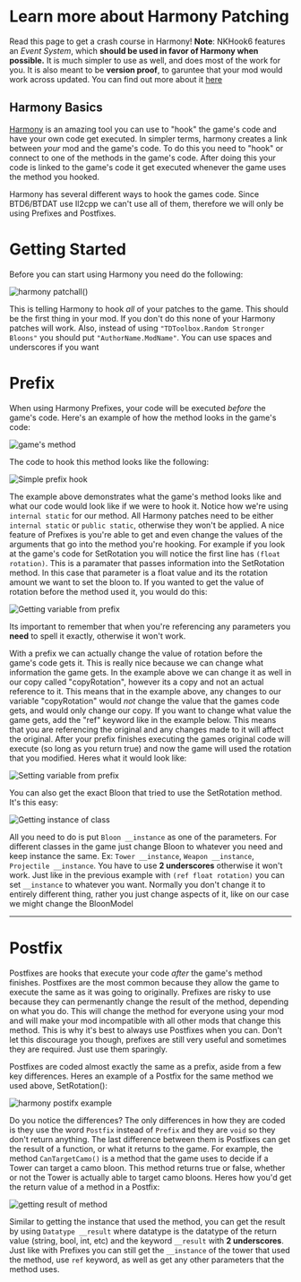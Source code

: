 # Learn more about Harmony Patching
Read this page to get a crash course in Harmony!
**Note**: NKHook6 features an *Event System*, which **should be used in favor of Harmony when possible.** It is much simpler to use as well, and does most of the work for you. It is also meant to be **version proof**, to garuntee that your mod would work across updated. You can find out more about it [here](https://github.com/TDToolbox/BTD-Docs/blob/master/Unity%20Engine/Btd6/NKHook6/Events.md)


## Harmony Basics
[Harmony](https://harmony.pardeike.net/index.html) is an amazing tool you can use to "hook" the game's code and have your own code get executed. In simpler terms, harmony creates a link between *your* mod and the game's code. To do this you need to "hook" or connect to one of the methods in the game's code. After doing this your code is linked to the game's code it get executed whenever the game uses the method you hooked.

Harmony has several different ways to hook the games code. Since BTD6/BTDAT use Il2cpp we can't use all of them, therefore we will only be using Prefixes and Postfixes.

# Getting Started

Before you can start using Harmony you need do the following:

![harmony patchall()](https://media.discordapp.net/attachments/619054151967703061/759606959304343572/unknown.png?width=639&height=141)

This is telling Harmony to hook *all* of your patches to the game. This should be the first thing in your mod. If you don't do this none of your Harmony patches will work. Also, instead of using `"TDToolbox.Random Stronger Bloons"` you should put `"AuthorName.ModName"`. You can use spaces and underscores if you want

# Prefix
When using Harmony Prefixes, your code will be executed *before* the game's code. 
Here's an example of how the method looks in the game's code:

![game's method](https://media.discordapp.net/attachments/619054151967703061/759598286834499584/unknown.png?width=561&height=147)

The code to hook this method looks like the following:

![Simple prefix hook](https://media.discordapp.net/attachments/619054151967703061/759601936458186762/unknown.png?width=1214&height=267)


The example above demonstrates what the game's method looks like and what our code would look like if we were to hook it. Notice how we're using `internal static` for our method. All Harmony patches need to be either `internal static` or `public static`, otherwise they won't be applied. A nice feature of Prefixes is you're able to get and even change the values of the arguments that go into the method you're hooking. For example if you look at the game's code for SetRotation you will notice the first line has `(float rotation)`. This is a paramater that passes information into the SetRotation method. In this case that parameter is a float value and its the rotation amount we want to set the bloon to. If you wanted to get the value of rotation before the method used it, you would do this:

![Getting variable from prefix](https://media.discordapp.net/attachments/619054151967703061/759602206298210336/unknown.png?width=1210&height=287)

Its important to remember that when you're referencing any parameters you **need** to spell it exactly, otherwise it won't work.

With a prefix we can actually change the value of rotation before the game's code gets it. This is really nice because we can change what information the game gets. In the example above we can change it as well in our copy called "copyRotation", however its a copy and not an actual reference to it. This means that in the example above, any changes to our variable "copyRotation" would *not* change the value that the games code gets, and would only change our copy. If you want to change what value the game gets, add the "ref" keyword like in the example below. This means that you are referencing the original and any changes made to it will affect the original. After your prefix finishes executing the games original code will execute (so long as you return true) and now the game will used the rotation that you modified. Heres what it would look like:

![Setting variable from prefix](https://media.discordapp.net/attachments/619054151967703061/759602414897856582/unknown.png?width=1228&height=306)


You can also get the exact Bloon that tried to use the SetRotation method. It's this easy:

![Getting instance of class](https://media.discordapp.net/attachments/619054151967703061/759602771006586890/unknown.png?width=1224&height=326)


All you need to do is put `Bloon __instance` as one of the parameters. For different classes in the game just change Bloon to whatever you need and keep instance the same. Ex: `Tower __instance`,  `Weapon __instance`, `Projectile __instance`. You have to use **2 underscores** otherwise it won't work. Just like in the previous example with `(ref float rotation)` you can set `__instance` to whatever you want. Normally you don't change it to entirely different thing, rather you just change aspects of it, like on our case we might change the BloonModel

---

# Postfix
Postfixes are hooks that execute your code *after* the game's method finishes. Postfixes are the most common because they allow the game to execute the same as it was going to originally. Prefixes are risky to use because they can permenantly change the result of the method, depending on what you do. This will change the method for everyone using your mod and will make your mod incompatible with all other mods that change this method. This is why it's best to always use Postfixes when you can. Don't let this discourage you though, prefixes are still very useful and sometimes they are required. Just use them sparingly.

Postfixes are coded almost exactly the same as a prefix, aside from a few key differences. Heres an example of a Postfix for the same method we used above, SetRotation():

![harmony postifx example](https://media.discordapp.net/attachments/619054151967703061/759610111474794516/unknown.png?width=1033&height=363)

Do you notice the differences? The only differences in how they are coded is they use the word `Postfix` instead of `Prefix` and they are `void` so they don't return anything. The last difference between them is Postfixes can get the result of a function, or what it returns to the game. For example, the method `CanTargetCamo()` is a method that the game uses to decide if a Tower can target a camo bloon. This method returns true or false, whether or not the Tower is actually able to target camo bloons. Heres how you'd get the return value of a method in a Postfix:

![getting result of method](https://media.discordapp.net/attachments/619054151967703061/759611505309909002/unknown.png?width=924&height=240)

Similar to getting the instance that used the method, you can get the result by using `Datatype __result` where datatype is the datatype of the return value (string, bool, int, etc) and the keyword `__result` with **2 underscores**. Just like with Prefixes you can still get the `__instance` of the tower that used the method, use `ref` keyword, as well as get any other parameters that the method uses.


